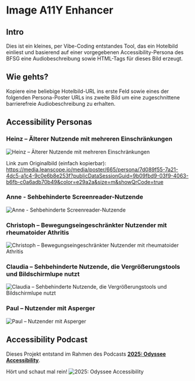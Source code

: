 # Image A11Y Enhancer
## Intro
Dies ist ein kleines, per Vibe-Coding entstandes Tool, das ein Hotelbild einliest und basierend auf einer vorgegebenen Accessibility-Persona des BFSG eine Audiobeschreibung sowie HTML-Tags für dieses Bild erzeugt.

## Wie gehts?
Kopiere eine beliebige Hotelbild-URL ins erste Feld sowie eines der folgenden Persona-Poster URLs ins zweite Bild um eine zugeschnittene barrierefreie Audiobeschreibung zu erhalten.

## Accessibility Personas
### Heinz – Älterer Nutzende mit mehreren Einschränkungen
<img src="https://media.leanscope.io/media/poster/665/persona/7d089f55-7a21-4dc5-a1c4-9c0e6b8e253f?publicDataSessionGuid=9b09fbd9-03f9-4063-b6fb-c0a6adb70b49&color=e29a2a&size=m&showQrCode=true" alt="Heinz – Älterer Nutzende mit mehreren Einschränkungen" />

Link zum Originalbild (einfach kopierbar):  
https://media.leanscope.io/media/poster/665/persona/7d089f55-7a21-4dc5-a1c4-9c0e6b8e253f?publicDataSessionGuid=9b09fbd9-03f9-4063-b6fb-c0a6adb70b49&color=e29a2a&size=m&showQrCode=true

### Anne - Sehbehinderte Screenreader-Nutzende
![Anne - Sehbehinderte Screenreader-Nutzende](https://media.leanscope.io/media/poster/665/persona/cfcf1b76-1e3c-4938-aeba-055f4558b72d?publicDataSessionGuid=2c5632da-4f39-480e-bad6-8551be97893f&color=7c991f&size=m&showQrCode=true)

### Christoph – Bewegungseingeschränkter Nutzender mit rheumatoider Athritis
![Christoph – Bewegungseingeschränkter Nutzender mit rheumatoider Athritis](https://media.leanscope.io/media/poster/665/persona/d46d2ff6-5f73-4e86-855f-e013ea42e661?publicDataSessionGuid=80ee8fe6-3ba6-4530-b835-1e0f5f4af8e2&color=3c8cb2&size=m&showQrCode=true)

### Claudia – Sehbehinderte Nutzende, die Vergrößerungstools und Bildschirmlupe nutzt
![Claudia – Sehbehinderte Nutzende, die Vergrößerungstools und Bildschirmlupe nutzt](https://media.leanscope.io/media/poster/665/persona/03fb3b30-84e8-4f5c-9622-b0f55ab60aae?publicDataSessionGuid=e2af039b-65ea-41da-8e2f-0ac364daf20e&color=9a7cd5&size=m&showQrCode=true)

### Paul – Nutzender mit Asperger
![Paul – Nutzender mit Asperger](https://media.leanscope.io/media/poster/665/persona/da4f3c8d-5609-4d87-ad52-5168609bbe23?publicDataSessionGuid=e7e8ebcb-2a53-4921-bbe1-f40b5421736a&color=bb6cc0&size=m&showQrCode=true)

## Accessibility Podcast
Dieses Projekt entstand im Rahmen des Podcasts [**2025: Odyssee Accessibility**](https://links.centigrade.de/podcasts/odyssee-accessibility).

Hört und schaut mal rein!
![2025: Odyssee Accessibility](https://cdn.prod.website-files.com/64cb5356ff6b26c9a541dc8b/67ff4ef3efdfc8e55052587f_image%2052.png)
